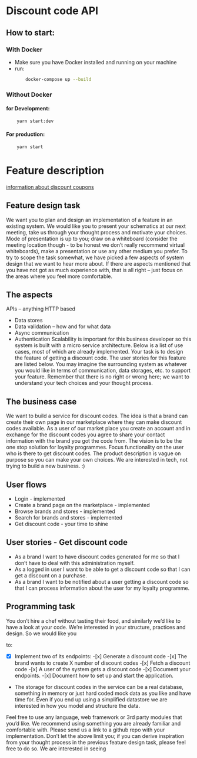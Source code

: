 # Discount code API

## How to start:

### With Docker

- Make sure you have Docker installed and running on your machine
- run:
  ```bash
      docker-compose up --build
  ```

### Without Docker

#### for Development:

```bash
    yarn start:dev
```

#### For production:

```bash
    yarn start
```

# Feature description

[information about discount coupons ](https://www.nngroup.com/articles/applying-discounts/)

## Feature design task

We want you to plan and design an implementation of a feature in an existing system.
We would like you to present your schematics at our next meeting, take us through your
thought process and motivate your choices. Mode of presentation is up to you; draw on a
whiteboard (consider the meeting location though - to be honest we don’t really recommend virtual whiteboards), make a presentation or use any other medium you prefer.
To try to scope the task somewhat, we have picked a few aspects of system design that we want to hear more about. If there are aspects mentioned that you have not got as much experience with, that is all right – just focus on the areas where you feel more
comfortable.

## The aspects

APIs – anything HTTP based

- Data stores
- Data validation – how and for what data
- Async communication
- Authentication
  Scalability is important for this business developer so this system is built with a micro service architecture. Below is a list of use cases, most of which are already implemented.
  Your task is to design the feature of getting a discount code. The user stories for this feature are listed below. You may imagine the surrounding system as whatever you would like in terms of communication, data storages, etc. to support your feature.
  Remember that there is no right or wrong here; we want to understand your tech choices and your thought process.

## The business case

We want to build a service for discount codes. The idea is that a brand can create their own page in our marketplace where they can make discount codes available. As a user of our market place you create an account and in exchange for the discount codes you agree to share your contact information with the brand you got the code from. The vision
is to be the one stop solution for loyalty programmes.
Focus functionality on the user who is there to get discount codes. The product
description is vague on purpose so you can make your own choices. We are interested in
tech, not trying to build a new business. :)

## User flows

- Login - implemented
- Create a brand page on the marketplace - implemented
- Browse brands and stores - implemented
- Search for brands and stores - implemented
- Get discount code - your time to shine

## User stories - Get discount code

- As a brand I want to have discount codes generated for me so that I don’t have to deal with this administration myself.
- As a logged in user I want to be able to get a discount code so that I can get a discount on a purchase.
- As a brand I want to be notified about a user getting a discount code so that I can process information about the user for my loyalty programme.

## Programming task

You don’t hire a chef without tasting their food, and similarly we’d like to have a look at
your code. We’re interested in your structure, practices and design. So we would like you

to:

-[x] Implement two of its endpoints: -[x] Generate a discount code -[x] The brand wants to create X number of discount codes -[x] Fetch a discount code -[x] A user of the system gets a discount code -[x] Document your endpoints. -[x] Document how to set up and start the application.

- The storage for discount codes in the service can be a real database, something in memory or just hard coded mock data as you like and have time for. Even if you end up using a simplified datastore we are interested in how you model and structure the data.

Feel free to use any language, web framework or 3rd party modules that you’d like.
We recommend using something you are already familiar and comfortable with.
Please send us a link to a github repo with your implementation.
Don’t let the above limit you; if you can derive inspiration from your thought process in
the previous feature design task, please feel free to do so. We are interested in seeing
